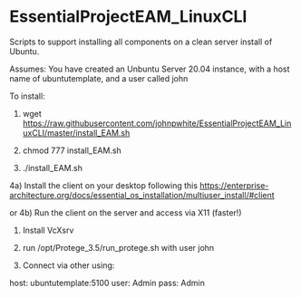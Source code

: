 # EssentialProjectEAM_LinuxCLI
Scripts to support installing all components on a clean server install of Ubuntu.

Assumes: You have created an Unbuntu Server 20.04 instance, with a host name of ubuntutemplate, and a user called john

To install:

1) wget https://raw.githubusercontent.com/johnpwhite/EssentialProjectEAM_LinuxCLI/master/install_EAM.sh

2) chmod 777 install_EAM.sh

3) ./install_EAM.sh


4a) Install the client on your desktop following this https://enterprise-architecture.org/docs/essential_os_installation/multiuser_install/#client

or
4b) Run the client on the server and access via X11 (faster!)

1) Install VcXsrv
2) run /opt/Protege_3.5/run_protege.sh with user john

5) Connect via other using:

host: ubuntutemplate:5100
user: Admin
pass: Admin
